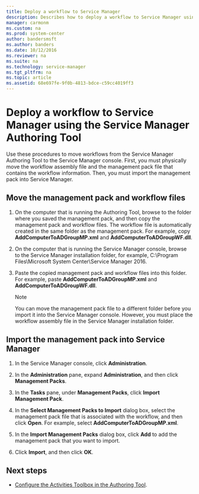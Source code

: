 ```yaml
---
title: Deploy a workflow to Service Manager
description: Describes how to deploy a workflow to Service Manager using the Service Manager Authoring Tool.
manager: carmonm
ms.custom: na
ms.prod: system-center
author: bandersmsft
ms.author: banders
ms.date: 10/12/2016
ms.reviewer: na
ms.suite: na
ms.technology: service-manager
ms.tgt_pltfrm: na
ms.topic: article
ms.assetid: 68e697fe-9f0b-4813-bdce-c59cc4019ff3
---
```


# Deploy a workflow to Service Manager using the Service Manager Authoring Tool

Use these procedures to move workflows from the Service Manager Authoring Tool to the Service Manager console. First, you must physically move the workflow assembly file and the management pack file that contains the workflow information. Then, you must import the management pack into Service Manager.  

## Move the management pack and workflow files  

1.  On the computer that is running the Authoring Tool, browse to the folder where you saved the management pack, and then copy the management pack and workflow files. The workflow file is automatically created in the same folder as the management pack. For example, copy **AddComputerToADGroupMP.xml** and **AddComputerToADGroupWF.dll**.  

2.  On the computer that is running the Service Manager console, browse to the Service Manager installation folder, for example, C:\\Program Files\\Microsoft System Center\\Service Manager 2016.  

3.  Paste the copied management pack and workflow files into this folder. For example, paste **AddComputerToADGroupMP.xml** and **AddComputerToADGroupWF.dll**.  

    > [!NOTE]  
    >  You can move the management pack file to a different folder before you import it into the Service Manager console. However, you must place the workflow assembly file in the Service Manager installation folder.  

## Import the management pack into Service Manager  

1.  In the Service Manager console, click **Administration**.  

2.  In the **Administration** pane, expand **Administration**, and then click **Management Packs**.  

3.  In the **Tasks** pane, under **Management Packs**, click **Import Management Pack**.  

4.  In the **Select Management Packs to Import** dialog box, select the management pack file that is associated with the workflow, and then click **Open**. For example, select **AddComputerToADGroupMP.xml**.  

5.  In the **Import Management Packs** dialog box, click **Add** to add the management pack that you want to import.  

6.  Click **Import**, and then click **OK**.  

## Next steps

- [Configure the Activities Toolbox in the Authoring Tool](config-activities-toolbox.md).
